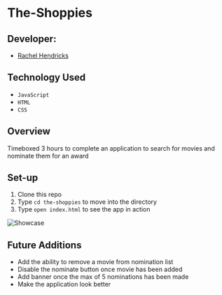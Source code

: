 # The-Shoppies

## Developer:
- [Rachel Hendricks](https://github.com/rhen92)

## Technology Used
- `JavaScript`
- `HTML`
- `CSS`

## Overview
Timeboxed 3 hours to complete an application to search for movies and nominate them for an award

## Set-up
1. Clone this repo
2. Type `cd the-shoppies` to move into the directory
3. Type `open index.html` to see the app in action

![Showcase](https://media.giphy.com/media/07KfSgkKjW4y3FmIK8/giphy.gif)

## Future Additions
- Add the ability to remove a movie from nomination list
- Disable the nominate button once movie has been added
- Add banner once the max of 5 nominations has been made
- Make the application look better
